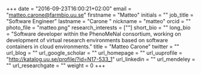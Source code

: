 +++
date = "2016-09-23T16:00:21+02:00"
email = "matteo.carone@farmbio.uu.se"
firstname = "Matteo"
initials = ""
job_title = "Software Engineer"
lastname = "Carone "
nickname = "matteo"
orcid = ""
photo_file = "matteo.png"
research_interests = [""]
short_bio = ""
long_bio = "Software developer within the PhenoMeNal consortium, working on development of virtual research environments based on software containers in cloud environments."
title = "Matteo Carone"
twitter = ""
url_blog = ""
url_google_scholar = ""
url_homepage = ""
url_uuprofile = "http://katalog.uu.se/profile/?id=N17-533_1"
url_linkedin = ""
url_mendeley = ""
url_researchgate = ""
weight = 0
+++

